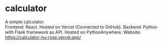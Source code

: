 # calculator

A simple calculator. <br>
Frontend: React. Hosted on Vercel (Connected to GitHub).
Backend: Python with Flask framework as API. Hosted on PythonAnywhere.
Website: https://calculator-nu-rose.vercel.app/

